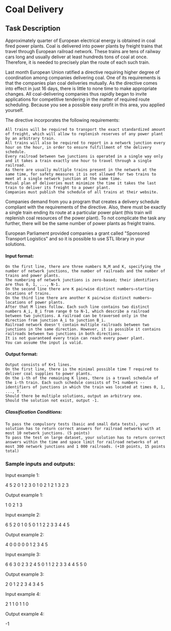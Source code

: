 # Coal Delivery



## Task Description

Approximately quarter of European electrical energy is obtained in coal fired power plants. Coal is delivered into power plants by freight trains that travel through European railroad network. These trains are tens of railway cars long and usually deliver at least hundreds tons of coal at once. Therefore, it is needed to precisely plan the route of each such train.

Last month European Union ratified a directive requiring higher degree of coordination among companies delivering coal. One of its requirements is that the companies plan coal deliveries mutually. As the directive comes into effect in just 16 days, there is little to none time to make appropriate changes. All coal-delivering companies thus rapidly began to invite applications for competitive tendering in the matter of required route scheduling. Because you see a possible easy profit in this area, you applied yourself.

The directive incorporates the following requirements:

    All trains will be required to transport the exact standardized amount of freight, which will allow to replenish reserves of any power plant by an arbitrary train.
    All trains will also be required to report in a network junction every hour on the hour, in order to ensure fulfillment of the delivery schedule.
    Every railroad between two junctions is operated in a single way only and it takes a train exactly one hour to travel through a single railroad.
    As there are usually multiple trains present in the network at the same time, for safety measures it is not allowed for two trains to meet at a single network junction at the same time.
    Mutual plan of deliveries must minimize the time it takes the last train to deliver its freight to a power plant.
    Companies must publish the schedule of all trains at their website.

Companies demand from you a program that creates a delivery schedule compliant with the requirements of the directive. Also, there must be exactly a single train ending its route at a particular power plant (this train will replenish coal resources of the power plant). To not complicate the task any further, there will be the same number of power plants as freight trains.

European Parliament provided companies a grant called "Sponsored Transport Logistics" and so it is possible to use STL library in your solutions.

#### Input format:

    On the first line, there are three numbers N,M and K, specifying the number of network junctions, the number of railroads and the number of trains and power plants.
    The numbering of network junctions is zero-based; their identifiers are thus 0, 1, ..., N-1.
    On the second line there are K pairwise distinct numbers—starting locations of trains.
    On the third line there are another K pairwise distinct numbers—locations of power plants.
    After that M lines follow. Each such line contains two distinct numbers A_i, B_i from range 0 to N-1, which describe a railroad between two junctions. A railroad can be traversed only in the direction from junction A_i to junction B_i.
    Railroad network doesn't contain multiple railroads between two junctions in the same direction. However, it is possible it contains railroads between two junctions in both directions.
    It is not guaranteed every train can reach every power plant.
    You can assume the input is valid.

#### Output format:

    Output consists of K+1 lines.
    On the first line, there is the minimal possible time T required to deliver coal supplies to power plants.
    On the i-th of the remaining K lines, there is a travel schedule of the i-th train. Each such schedule consists of T+1 numbers -- identifiers of junctions in which the train was located at times 0, 1, ..., T.
    Should there be multiple solutions, output an arbitrary one.
    Should the solution not exist, output -1.

##### Classification Conditions:

    To pass the compulsory tests (basic and small data tests), your solution has to return correct answers for railroad networks with at most 10 network junctions. (5 points)
    To pass the test on large dataset, your solution has to return correct answers within the time and space limit for railroad networks of at most 300 network junctions and 1 000 railroads. (+10 points, 15 points total)

### Sample inputs and outputs:
Input example 1:

4 5 2
0 1
2 3
0 1
0 2
1 2
1 3
2 3

Output example 1:

1
0 2
1 3

Input example 2:

6 5 2
0 1
0 5
0 1
1 2
2 3
3 4
4 5

Output example 2:

4
0 0 0 0 0
1 2 3 4 5

Input example 3:

6 6 3
0 2 3
2 4 5
0 1
1 2
2 3
3 4
4 5
5 0

Output example 3:

2
0 1 2
2 3 4
3 4 5

Input example 4:

2 1 1
0
1
1 0

Output example 4:

-1

